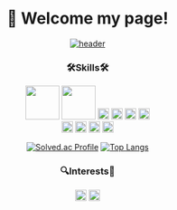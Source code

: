 <div align="center">

# 👋 Welcome my page!

[![header](https://capsule-render.vercel.app/api?type=rounded&color=auto&height=100&section=header&text=I'm&nbsp;back-end&nbsp;developer&nbsp;aspirant.&fontSize=30&animation=twinkling)](https://mopil.tistory.com)

### 🛠️Skills🛠️
<img src="https://img.shields.io/badge/C++-00599C?style=plastic&logo=c%2B%2B&logoColor=white" width=60px/> <img src="https://img.shields.io/badge/Java-007396?style=plastic&logo=Java&logoColor=white" width=60px/> 
<img src="https://img.shields.io/badge/Python-3776AB?style=plastic&logo=python&logoColor=white" height=20px/>
<img src="https://img.shields.io/badge/HTML5-E34F26?style=plastic&logo=html5&logoColor=white" height=20px/>
<img src="https://img.shields.io/badge/CSS3-1572B6?style=plastic&logo=css3&logoColor=white" height=20px/>
<img src="https://img.shields.io/badge/JavaScript-F7DF1E?style=plastic&logo=javascript&logoColor=white" height=20px/>
<br>
<img src="https://img.shields.io/badge/Node.js-339933?style=plastic&logo=node.js&logoColor=white" height=20px/> 
<img src="https://img.shields.io/badge/Thymeleaf-005F0F?style=plastic&logo=thymeleaf&logoColor=white" height=20px/>
<img src="https://img.shields.io/badge/Spring Boot-6DB33F?style=plastic&logo=springboot&logoColor=white" height=20px/> 
<img src="https://img.shields.io/badge/Spring Data JPA-6DB33F?style=plastic&logo=spring&logoColor=white" height=20px/> 
<br>

[![Solved.ac Profile](http://mazassumnida.wtf/api/v2/generate_badge?boj=mopil1102)](https://solved.ac/mopil1102/)
[![Top Langs](https://github-readme-stats.vercel.app/api/top-langs/?username=mopil&layout=compact)](https://github.com/mopil)
  
### 🔍Interests🔎
<img src="https://img.shields.io/badge/AWS-FF9900?style=plastic&logo=amazon&logoColor=white" height=20px/> 
<img src="https://img.shields.io/badge/Blockchain-3C3C3D?style=plastic&logo=ethereum&logoColor=white" height=20px/> 

                                                                                               
  
</div>
